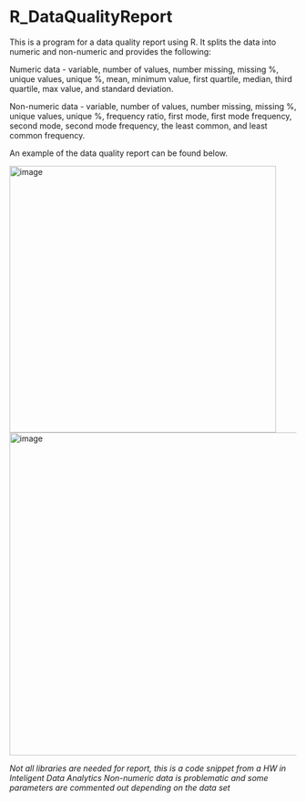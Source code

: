 # R_DataQualityReport

This is a program for a data quality report using R. It splits the data into numeric and non-numeric and provides the following:

Numeric data - variable, number of values, number missing, missing %, unique values, unique %, mean, minimum value, first quartile, median, third quartile, max value, and standard deviation. 

Non-numeric data - variable, number of values, number missing, missing %, unique values, unique %, frequency ratio, first mode, first mode frequency, second mode, second mode frequency, the least common, and least common frequency.

An example of the data quality report can be found below. 

<img width="468" alt="image" src="https://user-images.githubusercontent.com/98120331/227535440-2d379150-945a-45c9-a5b4-825d4454f06a.png">
<img width="567" alt="image" src="https://user-images.githubusercontent.com/98120331/227535470-ceb942e7-a891-46e1-8990-afa774faedea.png">

*Not all libraries are needed for report, this is a code snippet from a HW in Inteligent Data Analytics*
*Non-numeric data is problematic and some parameters are commented out depending on the data set*

